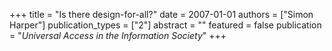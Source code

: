+++
title = "Is there design-for-all?"
date = 2007-01-01
authors = ["Simon Harper"]
publication_types = ["2"]
abstract = ""
featured = false
publication = "*Universal Access in the Information Society*"
+++

